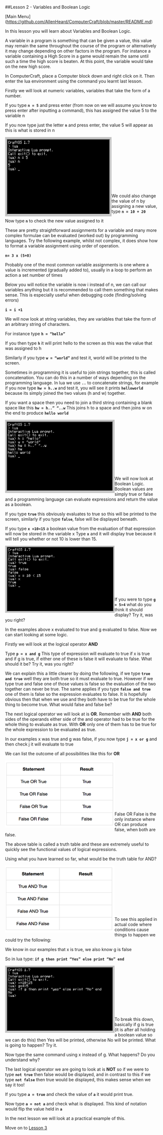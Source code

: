 ##Lesson 2 - Variables and Boolean Logic

[Main Menu] (https://github.com/AllenHeard/ComputerCraft/blob/master/README.md)

In this lesson you will learn about Variables and Boolean Logic.

A variable in a program is something that can be given a value, this value may remain the same throughout the course of the program or alternatively it may change depending on other factors in the program. For instance a variable containing a High Score in a game would remain the same until such a time the high score is beaten. At this point, the variable would take on the new high score.

In ComputerCraft, place a Computer block down and right click on it. Then enter the lua environment using the command you learnt last lesson.

Firstly we will look at numeric variables, variables that take the form of a number.

If you type **```n = 5```** and press enter (from now on we will assume you know to press enter after inputting a command), this has assigned the value 5 to the variable n

If you now type just the letter **```n```** and press enter, the value 5 will appear as this is what is stored in n

<a href="n"><img src="https://github.com/AllenHeard/ComputerCraft/blob/master/Screenshots/Lesson%202%20Images/a.png" align="left" height="260" width="350" ></a><br><br><br><br><br><br><br><br><br><br>

We could also change the value of n by assigning a new value, type **```n = 10 + 20```**

Now type **```n```** to check the new value assigned to it

These are pretty straightforward assignments for a variable and many more complex formulae can be evaluated (worked out) by programming languages. Try the following example, whilst not complex, it does show how to format a variable assignment using order of operation.

**```n= 3 x (5+8)```**

Probably one of the most common variable assignments is one where a value is incremented (gradually added to), usually in a loop to perform an action a set number of times

Below you will notice the variable is now i instead of n, we can call our variables anything but it is recommended to call them something that makes sense. This is especially useful when debugging code (finding/solving errors)

**```i = i +1```**

We will now look at string variables, they are variables that take the form of an arbitrary string of characters.

For instance type **```h = “hello”```**

If you then type **```h```** it will print hello to the screen as this was the value that was assigned to h

Similarly if you type **```w = “world”```**  and test it, world will be printed to the screen.

Sometimes in programming it is useful to join strings together, this is called concatenation. You can do this in a number of ways depending on the programming language. In lua we use **```..```**
to concatenate strings, for example if you now type **```hw = h..w```** and test it, you will see it prints **```helloworld```** because its simply joined the two values (h and w) together.

If you want a space then you need to join a third string containing a blank space like this **```hw = h..” “..w```** This joins h to a space and then joins w on the end to produce **```hello world```**

<a href="hello world"><img src="https://github.com/AllenHeard/ComputerCraft/blob/master/Screenshots/Lesson%202%20Images/b.png" align="left" height="240" width="360" ></a><br><br><br><br><br><br><br><br><br><br>

We will now look at Boolean Logic. Boolean values are simply true or false and a programming language can evaluate expressions and return the value as a boolean.

If you type **```true```** this obviously evaluates to true so this will be printed to the screen, similarly if you type **```false```**, false will be displayed beneath.

If you type **```x =10<15```** a boolean value from the evaluation of that expression will now be stored in the variable x Type **```x```** and it will display true because it will tell you whether or not 10 is lower than 15.

<a href="x"><img src="https://github.com/AllenHeard/ComputerCraft/blob/master/Screenshots/Lesson%202%20Images/c.png" align="left" height="220" width="360" ></a><br><br><br><br><br><br><br><br><br>

If you were to type **```g = 5>4```** what do you think it should display? Try it, was you right?

In the examples above x evaluated to true and g evaluated to false. Now we can start looking at some logic.

Firstly we will look at the logical operator **AND**

Type **```p = x and g```** This type of expression will evaluate to true if x is true and if g is true, if either one of these is false it will evaluate to false. What should it be? Try it, was you right?

We can explain this a little clearer by doing the following, if we type **```true and true```** well they are both true so it must evaluate to true. However if we type true and false one of those values is false so the evaluation of the two together can never be true. The same applies if you type **```false and true```** one of them is false so the expression evaluates to false. It is hopefully obvious then that when we use and they both have to be true for the whole thing to become true. What would false and false be?

The next logical operator we will look at is **OR**. Remember with **AND** both sides of the operands either side of the and operator had to be true for the whole thing to evaluate as true. With **OR** only one of them has to be true for the whole expression to be evaluated as true. 

In our examples x was true and g was false, if you now type **```j = x or g```** and then check j it will evaluate to true

We can list the outcome of all possibilities like this for **OR**

<a href="OR"><img src="https://github.com/AllenHeard/ComputerCraft/blob/master/Screenshots/Lesson%202%20Images/or.png" align="left" height="220" width="360" ></a><br><br><br><br><br><br><br><br><br>

False OR False is the only instance where OR can produce false, when both are false.

The above table is called a truth table and these are extremely useful to quickly see the functional values of logical expressions.

Using what you have learned so far, what would be the truth table for AND?

<a href="OR"><img src="https://github.com/AllenHeard/ComputerCraft/blob/master/Screenshots/Lesson%202%20Images/and.png" align="left" height="220" width="360" ></a><br><br><br><br><br><br><br><br><br>

To see this applied in actual code where conditions cause things to happen we could try the following:

We know in our examples that x is true, we also know g is false

So in lua type: **```if g then print “Yes” else print “No” end```**

<a href="if"><img src="https://github.com/AllenHeard/ComputerCraft/blob/master/Screenshots/Lesson%202%20Images/d.png" align="left" height="220" width="360" ></a><br><br><br><br><br><br><br><br><br>

To break this down, basically if g is true (it is after all holding a boolean value so we can do this) then Yes will be printed, otherwise No will be printed. What is going to happen? Try it.

Now type the same command using x instead of g. What happens? Do you understand why?

The last logical operator we are going to look at is **NOT** so if we were to type **```not true```** then false would be displayed, and in contrast to this if we type **```not false```** then true would be displayed, this makes sense when we say it too!

If you type **```a = true```** and check the value of **```a```** it would print true. 

Now type **```a = not a```** and check what is displayed. This kind of notation would flip the value held in **```a```** 

In the next lesson we will look at a practical example of this.

Move on to [Lesson 3](https://github.com/AllenHeard/ComputerCraft/blob/master/Lessons/Lesson%203.MD)
